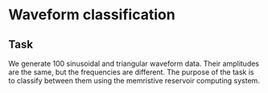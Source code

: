 # Waveform classification

  ## Task
  We generate 100 sinusoidal and triangular waveform data. 
  Their amplitudes are the same, but the frequencies are different. 
  The purpose of the task is to classify between them using the memristive reservoir computing system.
  
  

